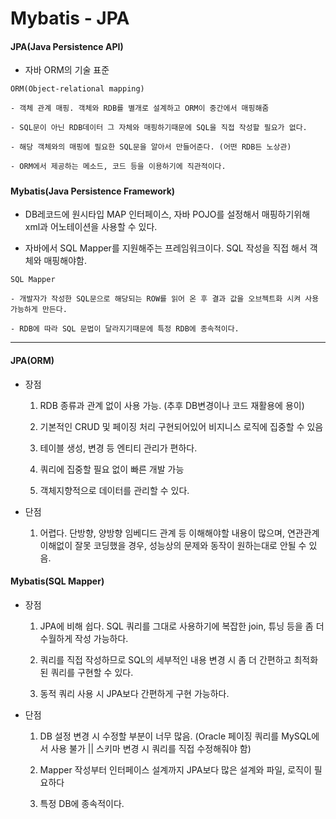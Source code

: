# Mybatis - JPA



#### JPA(Java Persistence API)

- 자바 ORM의 기술 표준

```textile
ORM(Object-relational mapping)

- 객체 관계 매핑. 객체와 RDB를 별개로 설계하고 ORM이 중간에서 매핑해줌
  
- SQL문이 아닌 RDB데이터 그 자체와 매핑하기때문에 SQL을 직접 작성할 필요가 없다.
  
- 해당 객체와의 매핑에 필요한 SQL문을 알아서 만들어준다. (어떤 RDB든 노상관)
  
- ORM에서 제공하는 메소드, 코드 등을 이용하기에 직관적이다.
```

##### 

#### Mybatis(Java Persistence Framework)

- DB레코드에 원시타입 MAP 인터페이스, 자바 POJO를 설정해서 매핑하기위해 xml과 어노테이션을 사용할 수 있다.

- 자바에서 SQL Mapper를 지원해주는 프레임워크이다. SQL 작성을 직접 해서 객체와 매핑해야함.

```textile
SQL Mapper

- 개발자가 작성한 SQL문으로 해당되는 ROW를 읽어 온 후 결과 값을 오브젝트화 시켜 사용가능하게 만든다.

- RDB에 따라 SQL 문법이 달라지기때문에 특정 RDB에 종속적이다.
```





<hr>

#### JPA(ORM)

- 장점
  
  1. RDB 종류과 관계 없이 사용 가능. (추후 DB변경이나 코드 재활용에 용이)
  
  2. 기본적인 CRUD 및 페이징 처리 구현되어있어 비지니스 로직에 집중할 수 있음
  
  3. 테이블 생성, 변경 등 엔티티 관리가 편하다.
  
  4. 쿼리에 집중할 필요 없이 빠른 개발 가능
  
  5. 객체지향적으로 데이터를 관리할 수 있다.
         

- 단점
  
  1. 어렵다. 단방향, 양방향 임베디드 관계 등 이해해야할 내용이 많으며, 연관관계 이해없이 잘못 코딩했을 경우, 성능상의 문제와 동작이 원하는대로 안될 수 있음.

#### Mybatis(SQL Mapper)

- 장점
  
  1. JPA에 비해 쉽다. SQL 쿼리를 그대로 사용하기에 복잡한 join, 튜닝 등을 좀 더 수월하게 작성 가능하다.
  
  2. 쿼리를 직접 작성하므로 SQL의 세부적인 내용 변경 시 좀 더 간편하고 최적화된 쿼리를 구현할 수 있다.
  
  3. 동적 쿼리 사용 시 JPA보다 간편하게 구현 가능하다.

- 단점
  
  1. DB 설정 변경 시 수정할 부분이 너무 많음. (Oracle 페이징 쿼리를 MySQL에서 사용 불가 || 스키마 변경 시 쿼리를 직접 수정해줘야 함)
  
  2. Mapper 작성부터 인터페이스 설계까지 JPA보다 많은 설계와 파일, 로직이 필요하다
  
  3. 특정 DB에 종속적이다.


